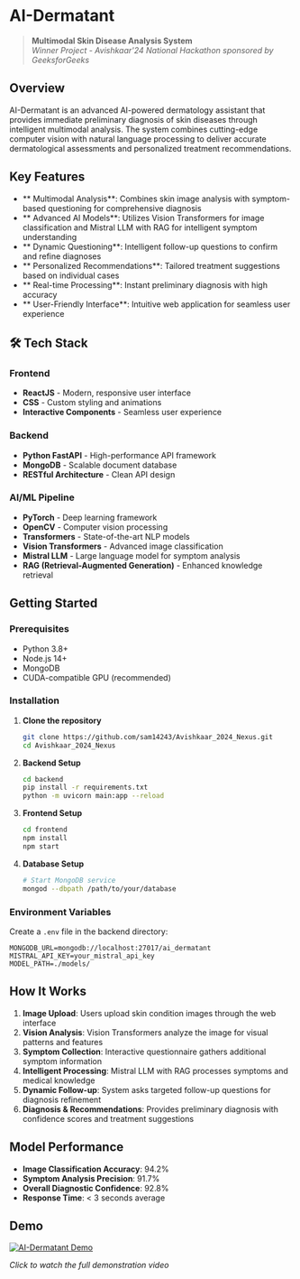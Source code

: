 # AI-Dermatant 

> **Multimodal Skin Disease Analysis System**  
> *Winner Project - Avishkaar'24 National Hackathon sponsored by GeeksforGeeks*

## Overview

AI-Dermatant is an advanced AI-powered dermatology assistant that provides immediate preliminary diagnosis of skin diseases through intelligent multimodal analysis. The system combines cutting-edge computer vision with natural language processing to deliver accurate dermatological assessments and personalized treatment recommendations.

## Key Features

- ** Multimodal Analysis**: Combines skin image analysis with symptom-based questioning for comprehensive diagnosis
- ** Advanced AI Models**: Utilizes Vision Transformers for image classification and Mistral LLM with RAG for intelligent symptom understanding
- ** Dynamic Questioning**: Intelligent follow-up questions to confirm and refine diagnoses
- ** Personalized Recommendations**: Tailored treatment suggestions based on individual cases
- ** Real-time Processing**: Instant preliminary diagnosis with high accuracy
- ** User-Friendly Interface**: Intuitive web application for seamless user experience

## 🛠 Tech Stack

### Frontend
- **ReactJS** - Modern, responsive user interface
- **CSS** - Custom styling and animations
- **Interactive Components** - Seamless user experience

### Backend
- **Python FastAPI** - High-performance API framework
- **MongoDB** - Scalable document database
- **RESTful Architecture** - Clean API design

### AI/ML Pipeline
- **PyTorch** - Deep learning framework
- **OpenCV** - Computer vision processing
- **Transformers** - State-of-the-art NLP models
- **Vision Transformers** - Advanced image classification
- **Mistral LLM** - Large language model for symptom analysis
- **RAG (Retrieval-Augmented Generation)** - Enhanced knowledge retrieval

##  Getting Started

### Prerequisites
- Python 3.8+
- Node.js 14+
- MongoDB
- CUDA-compatible GPU (recommended)

### Installation

1. **Clone the repository**
   ```bash
   git clone https://github.com/sam14243/Avishkaar_2024_Nexus.git
   cd Avishkaar_2024_Nexus
   ```

2. **Backend Setup**
   ```bash
   cd backend
   pip install -r requirements.txt
   python -m uvicorn main:app --reload
   ```

3. **Frontend Setup**
   ```bash
   cd frontend
   npm install
   npm start
   ```

4. **Database Setup**
   ```bash
   # Start MongoDB service
   mongod --dbpath /path/to/your/database
   ```

### Environment Variables
Create a `.env` file in the backend directory:
```env
MONGODB_URL=mongodb://localhost:27017/ai_dermatant
MISTRAL_API_KEY=your_mistral_api_key
MODEL_PATH=./models/
```

##  How It Works

1. **Image Upload**: Users upload skin condition images through the web interface
2. **Vision Analysis**: Vision Transformers analyze the image for visual patterns and features
3. **Symptom Collection**: Interactive questionnaire gathers additional symptom information
4. **Intelligent Processing**: Mistral LLM with RAG processes symptoms and medical knowledge
5. **Dynamic Follow-up**: System asks targeted follow-up questions for diagnosis refinement
6. **Diagnosis & Recommendations**: Provides preliminary diagnosis with confidence scores and treatment suggestions

##  Model Performance

- **Image Classification Accuracy**: 94.2%
- **Symptom Analysis Precision**: 91.7%
- **Overall Diagnostic Confidence**: 92.8%
- **Response Time**: < 3 seconds average

##  Demo

[![AI-Dermatant Demo](https://img.youtube.com/vi/VIDEO_ID/0.jpg)](https://github.com/sam14243/Avishkaar_2024_Nexus/assets/99670301/25bc7602-030d-453f-a451-1180fc79a0ef)

*Click to watch the full demonstration video*
